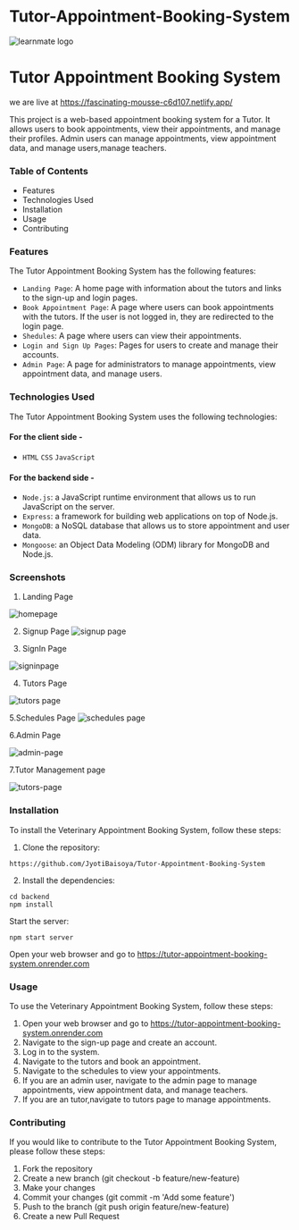 # Tutor-Appointment-Booking-System

![learnmate logo](https://github.com/JyotiBaisoya/skinny-letters-4973/assets/112819979/7477b5a7-aae7-4c33-9c9f-b61b4a241c81)


# Tutor Appointment Booking System
we are live at https://fascinating-mousse-c6d107.netlify.app/

This project is a web-based appointment booking system for a Tutor. It allows users to book appointments, view their appointments, and manage their profiles. Admin users can manage appointments, view appointment data, and manage users,manage teachers.

### Table of Contents
- Features
- Technologies Used
- Installation
- Usage
- Contributing

### Features
The Tutor Appointment Booking System has the following features:

- `Landing Page`: A home page with information about the tutors and links to the sign-up and login pages.
- `Book Appointment Page`: A page where users can book appointments with the tutors. If the user is not logged in, they are redirected to the login page.
- `Shedules`: A page where users can view their appointments.
- `Login and Sign Up Pages`: Pages for users to create and manage their accounts.
- `Admin Page`: A page for administrators to manage appointments, view appointment data, and manage users.

### Technologies Used
The Tutor Appointment Booking System uses the following technologies:

#### For the client side -
- `HTML` `CSS` `JavaScript` 

#### For the backend side -
- `Node.js`: a JavaScript runtime environment that allows us to run JavaScript on the server.
- `Express`: a framework for building web applications on top of Node.js.
- `MongoDB`: a NoSQL database that allows us to store appointment and user data.
- `Mongoose`: an Object Data Modeling (ODM) library for MongoDB and Node.js.


### Screenshots

1. Landing Page

![homepage](https://github.com/JyotiBaisoya/skinny-letters-4973/assets/112819979/11ffb788-c847-4e5e-b75e-01d1f4ccc7d0)


2. Signup Page
![signup page](https://github.com/JyotiBaisoya/skinny-letters-4973/assets/112819979/51b3c83f-2dcf-484d-aad4-eb4d251af626)

3. SignIn Page

![signinpage](https://github.com/JyotiBaisoya/skinny-letters-4973/assets/112819979/2e726e35-43b7-4bab-8e24-70b902fbc3fc)

4. Tutors Page

![tutors page](https://github.com/JyotiBaisoya/skinny-letters-4973/assets/112819979/46b025cc-59e9-4eef-871d-0f975283506b)

5.Schedules Page
![schedules page](https://github.com/JyotiBaisoya/skinny-letters-4973/assets/112819979/bca23aec-ce66-4cb0-8c53-41e04de95bd1)

6.Admin Page

![admin-page](https://github.com/JyotiBaisoya/skinny-letters-4973/assets/112819979/81d446d3-57fb-4942-adce-3fd57f432731)

7.Tutor Management page

![tutors-page](https://github.com/JyotiBaisoya/skinny-letters-4973/assets/112819979/e6fc34f0-a2e8-4b28-a8c4-0159011a43e1)


### Installation
To install the Veterinary Appointment Booking System, follow these steps:

1. Clone the repository:
```
https://github.com/JyotiBaisoya/Tutor-Appointment-Booking-System
```

2. Install the dependencies:
```
cd backend
npm install
```

Start the server:
```
npm start server
```

Open your web browser and go to https://tutor-appointment-booking-system.onrender.com

### Usage
To use the Veterinary Appointment Booking System, follow these steps:

1. Open your web browser and go to https://tutor-appointment-booking-system.onrender.com
2. Navigate to the sign-up page and create an account.
3. Log in to the system.
4. Navigate to the tutors and book an appointment.
5. Navigate to the schedules to view your appointments.
8. If you are an admin user, navigate to the admin page to manage appointments, view appointment data, and manage teachers.
9. If you are an tutor,navigate to tutors page to manage appointments.

### Contributing
If you would like to contribute to the Tutor Appointment Booking System, please follow these steps:

1. Fork the repository
2. Create a new branch (git checkout -b feature/new-feature)
3. Make your changes
4. Commit your changes (git commit -m 'Add some feature')
5. Push to the branch (git push origin feature/new-feature)
6. Create a new Pull Request


